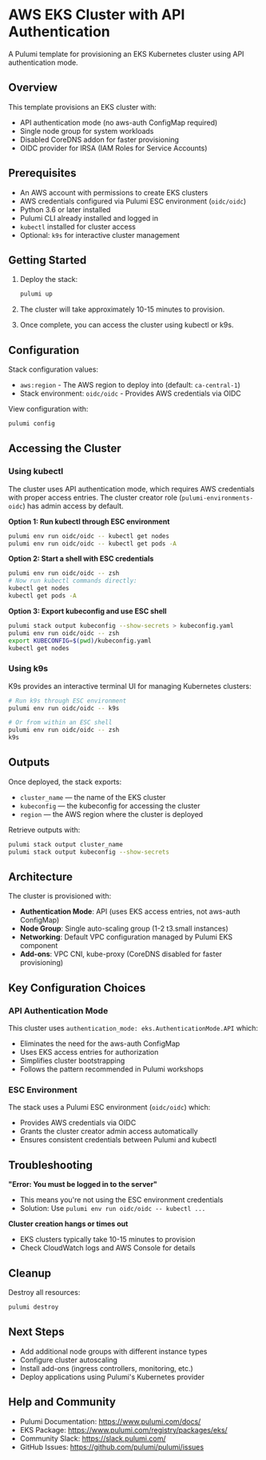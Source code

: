# AWS EKS Cluster with API Authentication

A Pulumi template for provisioning an EKS Kubernetes cluster using API authentication mode.

## Overview

This template provisions an EKS cluster with:
- API authentication mode (no aws-auth ConfigMap required)
- Single node group for system workloads
- Disabled CoreDNS addon for faster provisioning
- OIDC provider for IRSA (IAM Roles for Service Accounts)

## Prerequisites

- An AWS account with permissions to create EKS clusters
- AWS credentials configured via Pulumi ESC environment (`oidc/oidc`)
- Python 3.6 or later installed
- Pulumi CLI already installed and logged in
- `kubectl` installed for cluster access
- Optional: `k9s` for interactive cluster management

## Getting Started

1. Deploy the stack:
   ```bash
   pulumi up
   ```

2. The cluster will take approximately 10-15 minutes to provision.

3. Once complete, you can access the cluster using kubectl or k9s.

## Configuration

Stack configuration values:

- `aws:region` - The AWS region to deploy into (default: `ca-central-1`)
- Stack environment: `oidc/oidc` - Provides AWS credentials via OIDC

View configuration with:
```bash
pulumi config
```

## Accessing the Cluster

### Using kubectl

The cluster uses API authentication mode, which requires AWS credentials with proper access entries. The cluster creator role (`pulumi-environments-oidc`) has admin access by default.

**Option 1: Run kubectl through ESC environment**
```bash
pulumi env run oidc/oidc -- kubectl get nodes
pulumi env run oidc/oidc -- kubectl get pods -A
```

**Option 2: Start a shell with ESC credentials**
```bash
pulumi env run oidc/oidc -- zsh
# Now run kubectl commands directly:
kubectl get nodes
kubectl get pods -A
```

**Option 3: Export kubeconfig and use ESC shell**
```bash
pulumi stack output kubeconfig --show-secrets > kubeconfig.yaml
pulumi env run oidc/oidc -- zsh
export KUBECONFIG=$(pwd)/kubeconfig.yaml
kubectl get nodes
```

### Using k9s

K9s provides an interactive terminal UI for managing Kubernetes clusters:

```bash
# Run k9s through ESC environment
pulumi env run oidc/oidc -- k9s

# Or from within an ESC shell
pulumi env run oidc/oidc -- zsh
k9s
```

## Outputs

Once deployed, the stack exports:

- `cluster_name` — the name of the EKS cluster
- `kubeconfig` — the kubeconfig for accessing the cluster
- `region` — the AWS region where the cluster is deployed

Retrieve outputs with:
```bash
pulumi stack output cluster_name
pulumi stack output kubeconfig --show-secrets
```

## Architecture

The cluster is provisioned with:
- **Authentication Mode**: API (uses EKS access entries, not aws-auth ConfigMap)
- **Node Group**: Single auto-scaling group (1-2 t3.small instances)
- **Networking**: Default VPC configuration managed by Pulumi EKS component
- **Add-ons**: VPC CNI, kube-proxy (CoreDNS disabled for faster provisioning)

## Key Configuration Choices

### API Authentication Mode
This cluster uses `authentication_mode: eks.AuthenticationMode.API` which:
- Eliminates the need for the aws-auth ConfigMap
- Uses EKS access entries for authorization
- Simplifies cluster bootstrapping
- Follows the pattern recommended in Pulumi workshops

### ESC Environment
The stack uses a Pulumi ESC environment (`oidc/oidc`) which:
- Provides AWS credentials via OIDC
- Grants the cluster creator admin access automatically
- Ensures consistent credentials between Pulumi and kubectl

## Troubleshooting

**"Error: You must be logged in to the server"**
- This means you're not using the ESC environment credentials
- Solution: Use `pulumi env run oidc/oidc -- kubectl ...`

**Cluster creation hangs or times out**
- EKS clusters typically take 10-15 minutes to provision
- Check CloudWatch logs and AWS Console for details

## Cleanup

Destroy all resources:
```bash
pulumi destroy
```

## Next Steps

- Add additional node groups with different instance types
- Configure cluster autoscaling
- Install add-ons (ingress controllers, monitoring, etc.)
- Deploy applications using Pulumi's Kubernetes provider

## Help and Community

- Pulumi Documentation: https://www.pulumi.com/docs/
- EKS Package: https://www.pulumi.com/registry/packages/eks/
- Community Slack: https://slack.pulumi.com/
- GitHub Issues: https://github.com/pulumi/pulumi/issues
